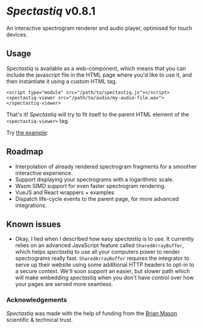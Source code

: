 # *Spectastiq* v0.8.1
An interactive spectrogram renderer and audio player, optimised for touch devices.

## Usage
*Spectastiq* is available as a web-component, which means that you can include the javascript file in the HTML page where you'd like to use it, and then instantiate it using a custom HTML tag.

```
<script type="module" src="/path/to/spectastiq.js"></script>
<spectastiq-viewer src="/path/to/audio/my-audio-file.wav"></spectastiq-viewer>
```

That's it!  *Spectastiq* will try to fit itself to the parent HTML element of the `<spectastiq-viewer>` tag.

Try [the example](https://hardiesoft.com/spectastiq/):

## Roadmap
- Interpolation of already rendered spectrogram fragments for a smoother interactive experience.
- Support displaying your spectrograms with a logarithmic scale.
- Wasm SIMD support for even faster spectrogram rendering.
- VueJS and React wrappers + examples
- Dispatch life-cycle events to the parent page, for more advanced integrations.

## Known issues
- Okay, I lied when I described how easy *spectastiq* is to use.  It currently relies on an advanced JavaScript feature called `SharedArrayBuffer`, which helps *spectastiq* to use all your computers power to render spectrograms really fast.  `SharedArrayBuffer` requires the integrator to serve up their website using some additional HTTP headers to opt-in to a secure context.  We'll soon support an easier, but slower path which will make embedding *spectastiq* when you don't have control over how your pages are served more seamless.

### Acknowledgements

*Spectastiq* was made with the help of funding from the [Brian Mason](https://brianmasontrust.org/) scientific & technical trust.
